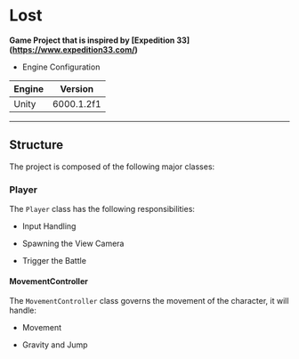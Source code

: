 # Lost

__Game Project that is inspired by [Expedition 33] (https://www.expedition33.com/)__

* Engine Configuration

|Engine|Version|
|------|-------|
|Unity|6000.1.2f1|

------- 

## Structure

The project is composed of the following major classes:

### Player

The ```Player``` class has the following responsibilities:

* Input Handling

* Spawning the View Camera

* Trigger the Battle

#### MovementController

The ```MovementController``` class governs the movement of the character, it will handle:

* Movement

* Gravity and Jump
